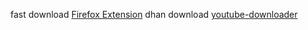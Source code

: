 
fast download [Firefox Extension](https://chromewebstore.google.com/detail/foxified/cldmemdnllncchfahbcnjijheaolemfk?hl=en)
dhan download [youtube-downloader](https://addoncrop.com/v27/youtube-downloader/)
